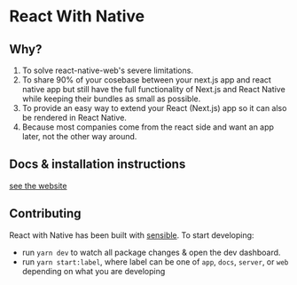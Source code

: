 # React With Native

## Why?

1. To solve react-native-web's severe limitations.
2. To share 90% of your cosebase between your next.js app and react native app but still have the full functionality of Next.js and React Native while keeping their bundles as small as possible.
3. To provide an easy way to extend your React (Next.js) app so it can also be rendered in React Native.
4. Because most companies come from the react side and want an app later, not the other way around.

## Docs & installation instructions

[see the website](https://reactwithnative.com)

## Contributing

React with Native has been built with [sensible](https://sensiblestack.com). To start developing:

- run `yarn dev` to watch all package changes & open the dev dashboard.
- run `yarn start:label`, where label can be one of `app`, `docs`, `server`, or `web` depending on what you are developing
